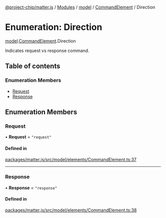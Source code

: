 [@project-chip/matter.js](../README.md) / [Modules](../modules.md) / [model](../modules/model.md) / [CommandElement](../modules/model.CommandElement.md) / Direction

# Enumeration: Direction

[model](../modules/model.md).[CommandElement](../modules/model.CommandElement.md).Direction

Indicates request vs response command.

## Table of contents

### Enumeration Members

- [Request](model.CommandElement.Direction.md#request)
- [Response](model.CommandElement.Direction.md#response)

## Enumeration Members

### Request

• **Request** = ``"request"``

#### Defined in

[packages/matter.js/src/model/elements/CommandElement.ts:37](https://github.com/project-chip/matter.js/blob/e87b236f/packages/matter.js/src/model/elements/CommandElement.ts#L37)

___

### Response

• **Response** = ``"response"``

#### Defined in

[packages/matter.js/src/model/elements/CommandElement.ts:38](https://github.com/project-chip/matter.js/blob/e87b236f/packages/matter.js/src/model/elements/CommandElement.ts#L38)
